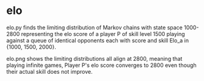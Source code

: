 # elo
elo.py finds the limiting distribution of Markov chains with state space 1000-2800 representing the elo score of a player P of skill level 1500 playing against a queue of identical opponents each with score and skill Elo_a in {1000, 1500, 2000}. 

elo.png shows the limiting distributions all align at 2800, meaning that playing infinite games, Player P's elo score converges to 2800 even though their actual skill does not improve. 

